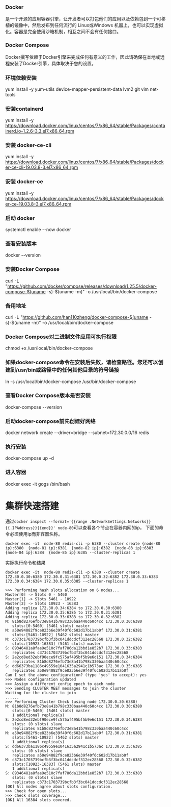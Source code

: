 ### Docker
是一个开源的应用容器引擎，让开发者可以打包他们的应用以及依赖包到一个可移植的镜像中，然后发布到任何流行的 Linux或Windows 机器上，也可以实现虚拟化。容器是完全使用沙箱机制，相互之间不会有任何接口。

### Docker Compose
Docker撰写依赖于Docker引擎来完成任何有意义的工作，因此请确保在本地或远程安装了Docker引擎，具体取决于您的设置。

### 环境依赖安装
yum install -y yum-utils device-mapper-persistent-data lvm2 git vim net-tools

### 安装containerd
yum  install -y https://download.docker.com/linux/centos/7/x86_64/stable/Packages/containerd.io-1.2.6-3.3.el7.x86_64.rpm

### 安装 docker-ce-cli
yum install -y https://download.docker.com/linux/centos/7/x86_64/stable/Packages/docker-ce-cli-19.03.8-3.el7.x86_64.rpm

### 安装 docker-ce
yum install -y https://download.docker.com/linux/centos/7/x86_64/stable/Packages/docker-ce-19.03.8-3.el7.x86_64.rpm

### 启动 docker
systemctl enable --now docker

### 查看安装版本
docker --version

### 安装Docker Compose
curl -L "https://github.com/docker/compose/releases/download/1.25.5/docker-compose-$(uname -s)-$(uname -m)" -o /usr/local/bin/docker-compose

### 备用地址 
curl -L "https://github.com/han110zheng/docker-compose-$(uname -s)-$(uname -m)" -o /usr/local/bin/docker-compose

### Docker Compose对二进制文件应用可执行权限
chmod +x /usr/local/bin/docker-compose

### 如果docker-compose命令在安装后失败，请检查路径。您还可以创建到/usr/bin或路径中的任何其他目录的符号链接
ln -s /usr/local/bin/docker-compose /usr/bin/docker-compose

### 查看Docker Compose版本是否安装
docker-compose --version

### 启动docker-compose前先创建好网络
docker network create --driver=bridge --subnet=172.30.0.0/16 redis

### 执行安装
docker-compose up -d


### 进入容器
docker exec -it gogs /bin/bash

# 集群快速搭建
通过`docker inspect --format='{{range .NetworkSettings.Networks}}{{.IPAddress}}{{end}}' node-80`可以查看各个节点在容器内网的ip，
下面的命令必须使用ip而非容器名称。
```
docker exec -it  node-80 redis-cli -p 6380 --cluster create {node-80 ip}:6380  {node-81 ip}:6381  {node-82 ip}:6382  {node-83 ip}:6383  {node-84 ip}:6384  {node-85 ip}:6385 --cluster-replicas 1
```
实际执行命令和结果
```
docker exec -it  node-80 redis-cli -p 6380 --cluster create 172.30.0.30:6380 172.30.0.31:6381 172.30.0.32:6382 172.30.0.33:6383 172.30.0.34:6384 172.30.0.35:6385 --cluster-replicas 1
```

```
>>> Performing hash slots allocation on 6 nodes...
Master[0] -> Slots 0 - 5460
Master[1] -> Slots 5461 - 10922
Master[2] -> Slots 10923 - 16383
Adding replica 172.30.0.34:6384 to 172.30.0.30:6380
Adding replica 172.30.0.35:6385 to 172.30.0.31:6381
Adding replica 172.30.0.33:6383 to 172.30.0.32:6382
M: 81b8d8276efb73e8a41b798c330baa440c60c4cc 172.30.0.30:6380
   slots:[0-5460] (5461 slots) master
M: a50e94082f9ce823b6e39f40f6c602d17b11ab0f 172.30.0.31:6381
   slots:[5461-10922] (5462 slots) master
M: c373c1703739bcfb3f3bc041ddcdcf312ec28568 172.30.0.32:6382
   slots:[10923-16383] (5461 slots) master
S: 89346481a8fae9e510c7faf786da12bbd1e852b7 172.30.0.33:6383
   replicates c373c1703739bcfb3f3bc041ddcdcf312ec28568
S: 2e2cd8ed32ebf90ece9fc575af495bf5b9e6d151 172.30.0.34:6384
   replicates 81b8d8276efb73e8a41b798c330baa440c60c4cc
S: dd66373ba1186c49559e1041635a2941c1b573ac 172.30.0.35:6385
   replicates a50e94082f9ce823b6e39f40f6c602d17b11ab0f
Can I set the above configuration? (type 'yes' to accept): yes
>>> Nodes configuration updated
>>> Assign a different config epoch to each node
>>> Sending CLUSTER MEET messages to join the cluster
Waiting for the cluster to join
......
>>> Performing Cluster Check (using node 172.30.0.30:6380)
M: 81b8d8276efb73e8a41b798c330baa440c60c4cc 172.30.0.30:6380
   slots:[0-5460] (5461 slots) master
   1 additional replica(s)
S: 2e2cd8ed32ebf90ece9fc575af495bf5b9e6d151 172.30.0.34:6384
   slots: (0 slots) slave
   replicates 81b8d8276efb73e8a41b798c330baa440c60c4cc
M: a50e94082f9ce823b6e39f40f6c602d17b11ab0f 172.30.0.31:6381
   slots:[5461-10922] (5462 slots) master
   1 additional replica(s)
S: dd66373ba1186c49559e1041635a2941c1b573ac 172.30.0.35:6385
   slots: (0 slots) slave
   replicates a50e94082f9ce823b6e39f40f6c602d17b11ab0f
M: c373c1703739bcfb3f3bc041ddcdcf312ec28568 172.30.0.32:6382
   slots:[10923-16383] (5461 slots) master
   1 additional replica(s)
S: 89346481a8fae9e510c7faf786da12bbd1e852b7 172.30.0.33:6383
   slots: (0 slots) slave
   replicates c373c1703739bcfb3f3bc041ddcdcf312ec28568
[OK] All nodes agree about slots configuration.
>>> Check for open slots...
>>> Check slots coverage...
[OK] All 16384 slots covered.
```
